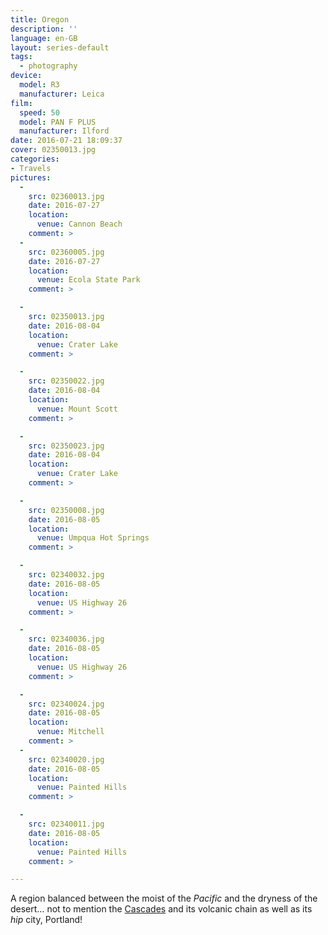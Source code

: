 ```yaml
---
title: Oregon
description: ''
language: en-GB
layout: series-default
tags:
  - photography
device:
  model: R3
  manufacturer: Leica
film:
  speed: 50
  model: PAN F PLUS
  manufacturer: Ilford
date: 2016-07-21 18:09:37
cover: 02350013.jpg
categories:
- Travels
pictures:
  -
    src: 02360013.jpg
    date: 2016-07-27
    location:
      venue: Cannon Beach
    comment: >
  -
    src: 02360005.jpg
    date: 2016-07-27
    location:
      venue: Ecola State Park
    comment: >

  -
    src: 02350013.jpg
    date: 2016-08-04
    location:
      venue: Crater Lake
    comment: >

  -
    src: 02350022.jpg
    date: 2016-08-04
    location:
      venue: Mount Scott
    comment: >

  -
    src: 02350023.jpg
    date: 2016-08-04
    location:
      venue: Crater Lake
    comment: >

  -
    src: 02350008.jpg
    date: 2016-08-05
    location:
      venue: Umpqua Hot Springs
    comment: >

  -
    src: 02340032.jpg
    date: 2016-08-05
    location:
      venue: US Highway 26
    comment: >

  -
    src: 02340036.jpg
    date: 2016-08-05
    location:
      venue: US Highway 26
    comment: >

  -
    src: 02340024.jpg
    date: 2016-08-05
    location:
      venue: Mitchell
    comment: >
  -
    src: 02340020.jpg
    date: 2016-08-05
    location:
      venue: Painted Hills
    comment: >

  -
    src: 02340011.jpg
    date: 2016-08-05
    location:
      venue: Painted Hills
    comment: >

---
```


A region balanced between the moist of the *Pacific* and the dryness of the desert… not to mention the [Cascades](https://en.wikipedia.org/wiki/Cascade_Range) and its volcanic chain as well as its *hip* city, Portland!
